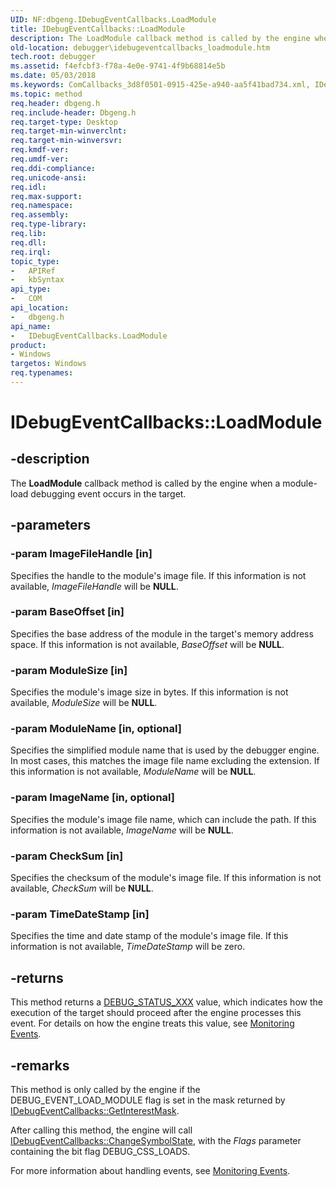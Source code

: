 ```yaml
---
UID: NF:dbgeng.IDebugEventCallbacks.LoadModule
title: IDebugEventCallbacks::LoadModule
description: The LoadModule callback method is called by the engine when a module-load debugging event occurs in the target.
old-location: debugger\idebugeventcallbacks_loadmodule.htm
tech.root: debugger
ms.assetid: f4efcbf3-f78a-4e0e-9741-4f9b68814e5b
ms.date: 05/03/2018
ms.keywords: ComCallbacks_3d8f0501-0915-425e-a940-aa5f41bad734.xml, IDebugEventCallbacks interface [Windows Debugging],LoadModule method, IDebugEventCallbacks.LoadModule, IDebugEventCallbacks::LoadModule, LoadModule, LoadModule method [Windows Debugging], LoadModule method [Windows Debugging],IDebugEventCallbacks interface, dbgeng/IDebugEventCallbacks::LoadModule, debugger.idebugeventcallbacks_loadmodule
ms.topic: method
req.header: dbgeng.h
req.include-header: Dbgeng.h
req.target-type: Desktop
req.target-min-winverclnt: 
req.target-min-winversvr: 
req.kmdf-ver: 
req.umdf-ver: 
req.ddi-compliance: 
req.unicode-ansi: 
req.idl: 
req.max-support: 
req.namespace: 
req.assembly: 
req.type-library: 
req.lib: 
req.dll: 
req.irql: 
topic_type:
-	APIRef
-	kbSyntax
api_type:
-	COM
api_location:
-	dbgeng.h
api_name:
-	IDebugEventCallbacks.LoadModule
product:
- Windows
targetos: Windows
req.typenames: 
---
```


# IDebugEventCallbacks::LoadModule


## -description


The <b>LoadModule</b> callback method is called by the engine when a module-load debugging event occurs in the target.


## -parameters




### -param ImageFileHandle [in]

Specifies the handle to the module's image file.  If this information is not available, <i>ImageFileHandle</i> will be <b>NULL</b>. 


### -param BaseOffset [in]

Specifies the base address of the module in the target's memory address space.  If this information is not available, <i>BaseOffset</i> will be <b>NULL</b>.


### -param ModuleSize [in]

Specifies the module's image size in bytes.  If this information is not available, <i>ModuleSize</i> will be <b>NULL</b>.


### -param ModuleName [in, optional]

Specifies the simplified module name that is used by the debugger engine.  In most cases, this matches the image file name excluding the extension.  If this information is not available, <i>ModuleName</i> will be <b>NULL</b>.


### -param ImageName [in, optional]

Specifies the module's image file name, which can include the path.  If this information is not available, <i>ImageName</i> will be <b>NULL</b>.


### -param CheckSum [in]

Specifies the checksum of the module's image file.  If this information is not available, <i>CheckSum</i> will be <b>NULL</b>.


### -param TimeDateStamp [in]

Specifies the time and date stamp of the module's image file.  If this information is not available, <i>TimeDateStamp</i> will be zero.


## -returns



This method returns a <a href="https://msdn.microsoft.com/library/windows/hardware/ff541651">DEBUG_STATUS_XXX</a> value, which indicates how the execution of the target should proceed after the engine processes this event.  For details on how the engine treats this value, see <a href="https://msdn.microsoft.com/library/windows/hardware/ff552239">Monitoring Events</a>.




## -remarks



This method is only called by the engine if the DEBUG_EVENT_LOAD_MODULE flag is set in the mask returned by <a href="https://msdn.microsoft.com/library/windows/hardware/ff550737">IDebugEventCallbacks::GetInterestMask</a>.

After calling this method, the engine will call <a href="https://msdn.microsoft.com/library/windows/hardware/ff550692">IDebugEventCallbacks::ChangeSymbolState</a>, with the <i>Flags</i> parameter containing the bit flag DEBUG_CSS_LOADS.

For more information about handling events, see <a href="https://msdn.microsoft.com/library/windows/hardware/ff552239">Monitoring Events</a>. 



